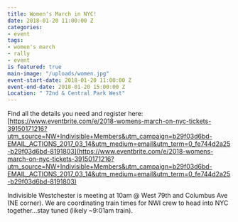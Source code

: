 ```yaml
---
title: Women's March in NYC!
date: 2018-01-20 11:00:00 Z
categories:
- event
tags:
- women's march
- rally
- event
is featured: true
main-image: "/uploads/women.jpg"
event-start-date: 2018-01-20 11:00:00 Z
event-end-date: 2018-01-20 15:00:00 Z
Location: " 72nd & Central Park West"
---
```


Find all the details you need and register here: [https://www.eventbrite.com/e/2018-womens-march-on-nyc-tickets-39150171216?utm_source=NW+Indivisible+Members&utm_campaign=b29f03d6bd-EMAIL_ACTIONS_2017_03_14&utm_medium=email&utm_term=0_fe744d2a25-b29f03d6bd-8191803](https://www.eventbrite.com/e/2018-womens-march-on-nyc-tickets-39150171216?utm_source=NW+Indivisible+Members&utm_campaign=b29f03d6bd-EMAIL_ACTIONS_2017_03_14&utm_medium=email&utm_term=0_fe744d2a25-b29f03d6bd-8191803)

Indivisible Westchester is meeting at 10am @ West 79th and Columbus Ave (NE corner).
We are coordinating train times for NWI crew to head into NYC together...stay tuned (likely ~9:01am train).